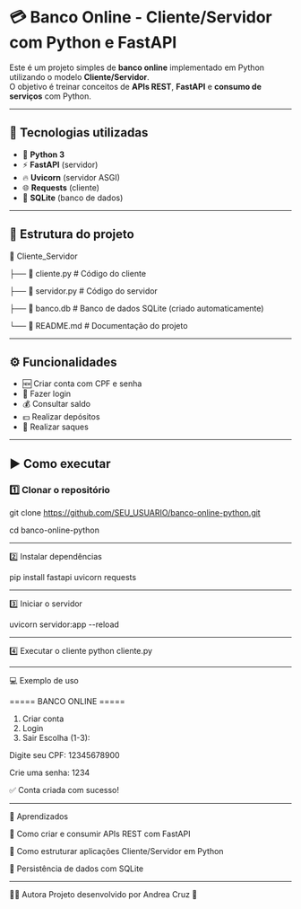 # 💳 Banco Online - Cliente/Servidor com Python e FastAPI  

Este é um projeto simples de **banco online** implementado em Python utilizando o modelo **Cliente/Servidor**.  
O objetivo é treinar conceitos de **APIs REST**, **FastAPI** e **consumo de serviços** com Python.  

---

## 🚀 Tecnologias utilizadas
- 🐍 **Python 3**
- ⚡ **FastAPI** (servidor)
- 🔥 **Uvicorn** (servidor ASGI)
- 🌐 **Requests** (cliente)
- 💾 **SQLite** (banco de dados)

---

## 📂 Estrutura do projeto
📁 Cliente_Servidor

├── 📄 cliente.py # Código do cliente

├── 📄 servidor.py # Código do servidor

├── 📄 banco.db # Banco de dados SQLite (criado automaticamente)

└── 📄 README.md # Documentação do projeto


---

## ⚙️ Funcionalidades
- 🆕 Criar conta com CPF e senha  
- 🔑 Fazer login  
- 💰 Consultar saldo  
- 💵 Realizar depósitos  
- 💸 Realizar saques  

---

## ▶️ Como executar

### 1️⃣ Clonar o repositório

git clone https://github.com/SEU_USUARIO/banco-online-python.git

cd banco-online-python

---
2️⃣ Instalar dependências

pip install fastapi uvicorn requests

---
3️⃣ Iniciar o servidor

uvicorn servidor:app --reload

---
4️⃣ Executar o cliente
python cliente.py

---
💻 Exemplo de uso

===== BANCO ONLINE =====
1. Criar conta
2. Login
3. Sair
Escolha (1-3): 

Digite seu CPF: 12345678900

Crie uma senha: 1234

✅ Conta criada com sucesso!

---

📖 Aprendizados

📌 Como criar e consumir APIs REST com FastAPI

📌 Como estruturar aplicações Cliente/Servidor em Python

📌 Persistência de dados com SQLite

---

👩‍💻 Autora
Projeto desenvolvido por Andrea Cruz 🚀
